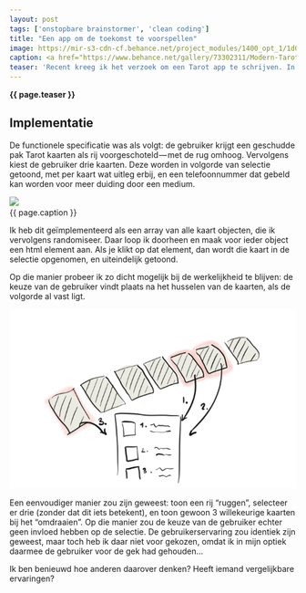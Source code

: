 ```yaml
---
layout: post
tags: ['onstopbare brainstormer', 'clean coding']
title: "Een app om de toekomst te voorspellen"
image: https://mir-s3-cdn-cf.behance.net/project_modules/1400_opt_1/1d03d073302311.5c05615823c4c.jpg
caption: <a href="https://www.behance.net/gallery/73302311/Modern-Tarot-Cards">“Modern Tarot Cards”</a> by Neil V Fernando is licensed under <a href="https://creativecommons.org/licenses/by-nc-nd/4.0/?ref=ccsearch&amp;atype=rich">CC BY-NC-ND 4.0</a>
teaser: 'Recent kreeg ik het verzoek om een Tarot app te schrijven. In eerste instantie moest ik even nadenken; ik geloof namelijk niet in dit soort zaken. [discussie: moest ik deze klus daarom afwijzen?] Uiteindelijk heb ik het appje gemaakt, en daarbij kwam er een interessante afweging voorbij.'
---
```

<strong>{{ page.teaser }}</strong>

## Implementatie

De functionele specificatie was als volgt: de gebruiker krijgt een geschudde pak Tarot kaarten als rij voorgeschoteld — met de rug omhoog. Vervolgens kiest de gebruiker drie kaarten. Deze worden in volgorde van selectie getoond, met per kaart wat uitleg erbij, en een telefoonnummer dat gebeld kan worden voor meer duiding door een medium.

<img src="{{ page.image}}">
<figcaption>{{ page.caption }}</figcaption>

Ik heb dit geïmplementeerd als een array van alle kaart objecten, die ik vervolgens randomiseer. Daar loop ik doorheen en maak voor ieder object een html element aan. Als je klikt op dat element, dan wordt die kaart in de selectie opgenomen, en uiteindelijk getoond.

Op die manier probeer ik zo dicht mogelijk bij de werkelijkheid te blijven: de keuze van de gebruiker vindt plaats na het husselen van de kaarten, als de volgorde al vast ligt.

<img src="/img/posts/tarot-kaarten.png">

Een eenvoudiger manier zou zijn geweest: toon een rij “ruggen”, selecteer er drie (zonder dat dit iets betekent), en toon gewoon 3 willekeurige kaarten bij het “omdraaien”. Op die manier zou de keuze van de gebruiker echter geen invloed hebben op de selectie. De gebruikerservaring zou identiek zijn geweest, maar toch heb ik daar niet voor gekozen, omdat ik in mijn optiek daarmee de gebruiker voor de gek had gehouden…

Ik ben benieuwd hoe anderen daarover denken? Heeft iemand vergelijkbare ervaringen?
